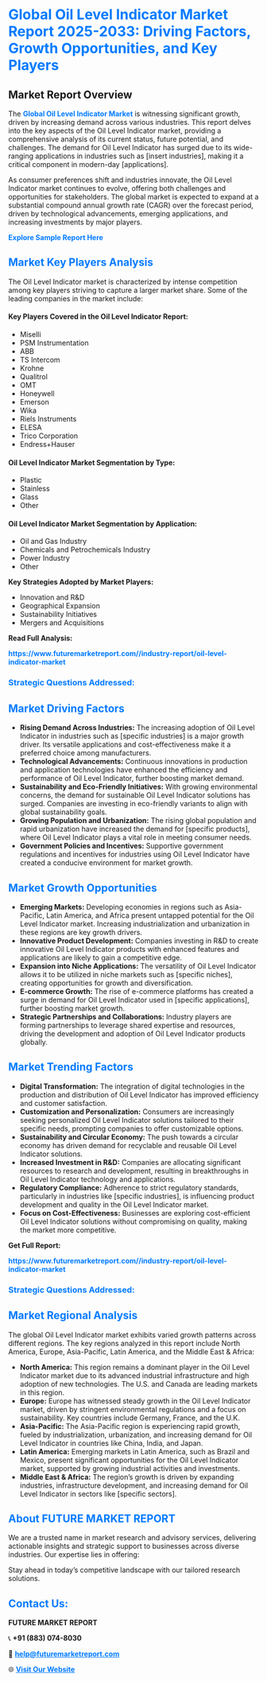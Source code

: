 <h1 style="color: #007BFF;">Global Oil Level Indicator Market Report 2025-2033: Driving Factors, Growth Opportunities, and Key Players</h1>

<section id="overview">
<h2>Market Report Overview</h2>
<p>The <a href="https://www.futuremarketreport.com//industry-report/oil-level-indicator-market" style="color: #007BFF; text-decoration: none;"><strong>Global Oil Level Indicator Market</strong></a> is witnessing significant growth, driven by increasing demand across various industries. This report delves into the key aspects of the Oil Level Indicator market, providing a comprehensive analysis of its current status, future potential, and challenges. The demand for Oil Level Indicator has surged due to its wide-ranging applications in industries such as [insert industries], making it a critical component in modern-day [applications].</p>
<p>As consumer preferences shift and industries innovate, the Oil Level Indicator market continues to evolve, offering both challenges and opportunities for stakeholders. The global market is expected to expand at a substantial compound annual growth rate (CAGR) over the forecast period, driven by technological advancements, emerging applications, and increasing investments by major players.</p>
</section>

<section id="overview">
<p><a href="https://www.futuremarketreport.com//request-sample/reportId=81720" style="color: #007BFF; text-decoration: none;"><strong>Explore Sample Report Here</strong></a></p>
</section>

<section id="key-players">
<h2 style="color: #007BFF;">Market Key Players Analysis</h2>
<p>The Oil Level Indicator market is characterized by intense competition among key players striving to capture a larger market share. Some of the leading companies in the market include:</p>
<h4>Key Players Covered in the Oil Level Indicator Report:</h4>
<ul><li>Miselli</li><li>PSM Instrumentation</li><li>ABB</li><li>TS Intercom</li><li>Krohne</li><li>Qualitrol</li><li>OMT</li><li>Honeywell</li><li>Emerson</li><li>Wika</li><li>Riels Instruments</li><li>ELESA</li><li>Trico Corporation</li><li>Endress+Hauser</li></ul>
<h4>Oil Level Indicator Market Segmentation by Type:</h4>
<ul><li>Plastic</li><li>Stainless</li><li>Glass</li><li>Other</li></ul>

<h4>Oil Level Indicator Market Segmentation by Application:</h4>
<ul><li>Oil and Gas Industry</li><li>Chemicals and Petrochemicals Industry</li><li>Power Industry</li><li>Other</li></ul>
<p><strong>Key Strategies Adopted by Market Players:</strong></p>
<ul>
<li>Innovation and R&D</li>
<li>Geographical Expansion</li>
<li>Sustainability Initiatives</li>
<li>Mergers and Acquisitions</li>
</ul>
</section>

<section>
<p><strong>Read Full Analysis: </strong></p><a href="https://www.futuremarketreport.com//industry-report/oil-level-indicator-market" style="color: #007BFF; text-decoration: none;"><strong>https://www.futuremarketreport.com//industry-report/oil-level-indicator-market</strong></a>
<h3 style="color: #007BFF;">Strategic Questions Addressed:</h3>
</section>

<section id="driving-factors">
<h2 style="color: #007BFF;">Market Driving Factors</h2>
<ul>
<li><strong>Rising Demand Across Industries:</strong> The increasing adoption of Oil Level Indicator in industries such as [specific industries] is a major growth driver. Its versatile applications and cost-effectiveness make it a preferred choice among manufacturers.</li>
<li><strong>Technological Advancements:</strong> Continuous innovations in production and application technologies have enhanced the efficiency and performance of Oil Level Indicator, further boosting market demand.</li>
<li><strong>Sustainability and Eco-Friendly Initiatives:</strong> With growing environmental concerns, the demand for sustainable Oil Level Indicator solutions has surged. Companies are investing in eco-friendly variants to align with global sustainability goals.</li>
<li><strong>Growing Population and Urbanization:</strong> The rising global population and rapid urbanization have increased the demand for [specific products], where Oil Level Indicator plays a vital role in meeting consumer needs.</li>
<li><strong>Government Policies and Incentives:</strong> Supportive government regulations and incentives for industries using Oil Level Indicator have created a conducive environment for market growth.</li>
</ul>
</section>

<section id="growth-opportunities">
<h2 style="color: #007BFF;">Market Growth Opportunities</h2>
<ul>
<li><strong>Emerging Markets:</strong> Developing economies in regions such as Asia-Pacific, Latin America, and Africa present untapped potential for the Oil Level Indicator market. Increasing industrialization and urbanization in these regions are key growth drivers.</li>
<li><strong>Innovative Product Development:</strong> Companies investing in R&D to create innovative Oil Level Indicator products with enhanced features and applications are likely to gain a competitive edge.</li>
<li><strong>Expansion into Niche Applications:</strong> The versatility of Oil Level Indicator allows it to be utilized in niche markets such as [specific niches], creating opportunities for growth and diversification.</li>
<li><strong>E-commerce Growth:</strong> The rise of e-commerce platforms has created a surge in demand for Oil Level Indicator used in [specific applications], further boosting market growth.</li>
<li><strong>Strategic Partnerships and Collaborations:</strong> Industry players are forming partnerships to leverage shared expertise and resources, driving the development and adoption of Oil Level Indicator products globally.</li>
</ul>
</section>

<section id="trending-factors">
<h2 style="color: #007BFF;">Market Trending Factors</h2>
<ul>
<li><strong>Digital Transformation:</strong> The integration of digital technologies in the production and distribution of Oil Level Indicator has improved efficiency and customer satisfaction.</li>
<li><strong>Customization and Personalization:</strong> Consumers are increasingly seeking personalized Oil Level Indicator solutions tailored to their specific needs, prompting companies to offer customizable options.</li>
<li><strong>Sustainability and Circular Economy:</strong> The push towards a circular economy has driven demand for recyclable and reusable Oil Level Indicator solutions.</li>
<li><strong>Increased Investment in R&D:</strong> Companies are allocating significant resources to research and development, resulting in breakthroughs in Oil Level Indicator technology and applications.</li>
<li><strong>Regulatory Compliance:</strong> Adherence to strict regulatory standards, particularly in industries like [specific industries], is influencing product development and quality in the Oil Level Indicator market.</li>
<li><strong>Focus on Cost-Effectiveness:</strong> Businesses are exploring cost-efficient Oil Level Indicator solutions without compromising on quality, making the market more competitive.</li>
</ul>
</section>

<section>
<p><strong>Get Full Report: </strong></p><a href="https://www.futuremarketreport.com//industry-report/oil-level-indicator-market" style="color: #007BFF; text-decoration: none;"><strong>https://www.futuremarketreport.com//industry-report/oil-level-indicator-market</strong></a>
<h3 style="color: #007BFF;">Strategic Questions Addressed:</h3>
</section>


<section id="regional-analysis">
<h2 style="color: #007BFF;">Market Regional Analysis</h2>
<p>The global Oil Level Indicator market exhibits varied growth patterns across different regions. The key regions analyzed in this report include North America, Europe, Asia-Pacific, Latin America, and the Middle East & Africa:</p>
<ul>
<li><strong>North America:</strong> This region remains a dominant player in the Oil Level Indicator market due to its advanced industrial infrastructure and high adoption of new technologies. The U.S. and Canada are leading markets in this region.</li>
<li><strong>Europe:</strong> Europe has witnessed steady growth in the Oil Level Indicator market, driven by stringent environmental regulations and a focus on sustainability. Key countries include Germany, France, and the U.K.</li>
<li><strong>Asia-Pacific:</strong> The Asia-Pacific region is experiencing rapid growth, fueled by industrialization, urbanization, and increasing demand for Oil Level Indicator in countries like China, India, and Japan.</li>
<li><strong>Latin America:</strong> Emerging markets in Latin America, such as Brazil and Mexico, present significant opportunities for the Oil Level Indicator market, supported by growing industrial activities and investments.</li>
<li><strong>Middle East & Africa:</strong> The region’s growth is driven by expanding industries, infrastructure development, and increasing demand for Oil Level Indicator in sectors like [specific sectors].</li>
</ul>
</section>

<footer>
<h2 style="color: #007BFF;">About FUTURE MARKET REPORT</h2>
<p>We are a trusted name in market research and advisory services, delivering actionable insights and strategic support to businesses across diverse industries. Our expertise lies in offering:</p>

<p>Stay ahead in today’s competitive landscape with our tailored research solutions.</p>

<h2 style="color: #007BFF;">Contact Us:</h2>
<p><strong>FUTURE MARKET REPORT</strong></p>
<p>📞 <strong>+91 (883) 074-8030</strong></p>
<p>📧 <strong><a href="mailto:help@futuremarketreport.com" style="color: #007BFF;">help@futuremarketreport.com</a></strong></p>
<p>🌐 <strong><a href="https://www.futuremarketreport.com/" style="color: #007BFF;">Visit Our Website</a></strong></p>
</footer>